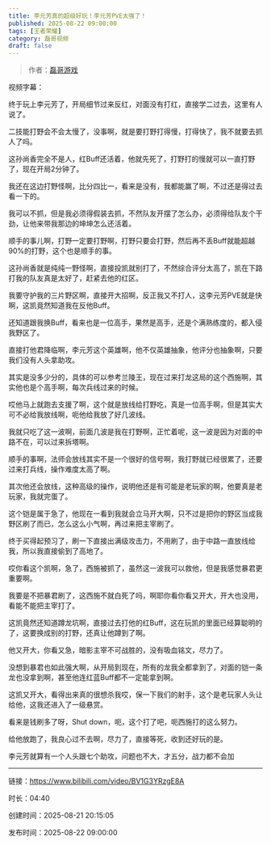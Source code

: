 ```yaml
---
title: 李元芳真的超级好玩！李元芳PVE太强了！
published: 2025-08-22 09:00:00
tags: [王者荣耀]
category: 磊哥视频
draft: false
---
```



> 作者：[磊哥游戏](https://space.bilibili.com/268941858)

视频字幕：

终于玩上李元芳了，开局细节过来反红，对面没有打红，直接学二过去，这里有人说了。

二技能打野会不会太慢了，没事啊，就是要打野打得慢，打得快了，我不就要去抓人了吗。

这孙尚香完全不是人，红Buff还活着，他就先死了，打野打的慢就可以一直打野了，现在开局2分钟了。

我还在这边打野怪啊，比分四比一，看来是没有，我都能赢了啊，不过还是得过去看一下的。

我可以不抓，但是我必须得假装去抓，不然队友开摆了怎么办，必须得给队友个干劲，让他来带我那边的坤坤怎么还活着。

顺手的事儿啊，打野一定要打野啊，打野只要会打野，然后再不丢Buff就能超越90%的打野，这个也是顺手的事。

这孙尚香就是纯纯一野怪啊，直接投凯就别打了，不然综合评分太高了，凯在下路打我的队友真是太好了，赶紧去他的红区。

我要守护我的三片野区啊，直接开大招啊，反正我又不打人，这李元芳PVE就是快啊，这凯竟然知道我在反他Buff。

还知道跟我换Buff，看来也是一位高手，果然是高手，还是个满熟练度的，都入侵我野区了。

直接打他君降临啊，李元芳这个英雄啊，他不仅英雄抽象，他评分也抽象啊，只要我们没有人头拿助攻。

其实是没多少分的，具体的可以参考兰陵王，现在过来打龙这局的这个西施啊，其实他也是个高手啊，每次兵线过来的时候。

哎他马上就跑去支援了啊，这个就是放线给打野吃，真是一位高手啊，但是其实大可不必给我放线啊，呃他给我放了好几波线。

我就只吃了这一波啊，前面几波是我在打野啊，正忙着呢，这一波是因为对面的中路不在，可以过来拆塔啊。

顺手的事啊，法师会放线其实不是一个很好的信号啊，我打野就已经很累了，还要过来打兵线，操作难度太高了啊。

其次他还会放线，这种高级的操作，说明他还是有可能是老玩家的啊，他要真是老玩家，我就完蛋了。

这个铠是属于急了，他现在一看到我就会立马开大啊，只不过是把你的野区当成我野区刷了而已，怎么这么小气啊，再过来把主宰刷了。

终于买得起预习了，刷一下直接出满级攻击力，不用刷了，由于中路一直放线给我，所以我直接偷到了高地了。

哎你看这个凯啊，急了，西施被抓了，虽然这一波我可以救他，但是我感觉暴君更重要啊。

我要是不把暴君刷了，这西施不就白死了吗，啊耶你看你看又开大，开大也没用，看能不能把主宰打了。

这凯竟然还知道蹲龙坑啊，直接过去打他的红Buff，这在玩凯的里面已经算聪明的了，这要换成别的打野，还真让他蹲到了啊。

他又开大，你看又急，暗影主宰不可战胜的，没有吸血铭文，尽力了。

没想到暴君也如此强大啊，从开局到现在，所有的龙我全都拿到了，对面的铠一条龙也没拿到啊，甚至他连红蓝Buff都不一定能拿到啊。

这凯又开大，看得出来真的很想杀我哎，保一下我们的射手，这个是老玩家人头让给他，这我还进入了一级悬赏。

看来是钱刷多了呀，Shut down，呃，这个打了吧，呃西施打的这么努力。

给他放跑了，我良心过不去啊，尽力了，直接等死，收到还好玩的是。

李元芳就算有一个人头跟七个助攻，问题也不大，才五分，战力都不会加

---

链接：https://www.bilibili.com/video/BV1G3YRzgE8A

时长：04:40

创建时间：2025-08-21 20:15:05

发布时间：2025-08-22 09:00:00
